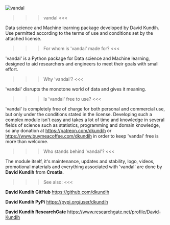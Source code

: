 ![vandal](https://raw.githubusercontent.com/dkundih/vandal/main/.logistics/vandal.png)

 
>>> vandal <<<

Data science and Machine learning package developed by David Kundih.
Use permitted according to the terms of use and conditions set by the attached license.

>>> For whom is 'vandal' made for? <<<

'vandal' is a Python package for Data science and Machine learning, designed to aid researchers and engineers to meet their goals with small effort.

>>> Why 'vandal'? <<<

'vandal' disrupts the monotone world of data and gives it meaning.

>>> Is 'vandal' free to use? <<<

'vandal' is completely free of charge for both personal and commercial use, but only under the conditions stated in the license. Developing such a complex module isn't easy and takes a lot of time and knowledge in several fields of science such as statistics, programming and domain knowledge, so any donation at https://patreon.com/dkundih or https://www.buymeacoffee.com/dkundih in order to keep 'vandal' free is more than welcome.

>>> Who stands behind 'vandal'? <<<

The module itself, it's maintenance, updates and stability, logo, videos, promotional materials and everything associated with 'vandal' are done by **David Kundih** from **Croatia**.

>>> See also: <<<

**David Kundih GitHub**
https://github.com/dkundih

**David Kundih PyPi**
https://pypi.org/user/dkundih

**David Kundih ResearchGate**
https://www.researchgate.net/profile/David-Kundih